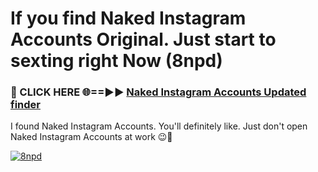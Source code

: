# If you find Naked Instagram Accounts Original. Just start to sexting right Now (8npd)

<h3>🔴 CLICK HERE 🌐==►► <a href="https://tinyurl.com/mtbk5fxa" rel="nofollow">Naked Instagram Accounts Updated finder</a></h3>

I found Naked Instagram Accounts. You'll definitely like. Just don't open Naked Instagram Accounts at work 😉💬

[![8npd](https://i.imgur.com/Q8WKrnY.jpeg)](https://tinyurl.com/mtbk5fxa)
